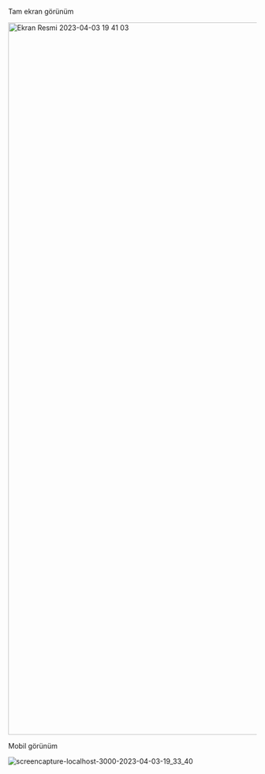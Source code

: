 Tam ekran görünüm

<img width="1440" alt="Ekran Resmi 2023-04-03 19 41 03" src="https://user-images.githubusercontent.com/102406546/229574517-a5463273-a0f9-4335-9c9e-5aa674beda73.png">

Mobil görünüm

![screencapture-localhost-3000-2023-04-03-19_33_40](https://user-images.githubusercontent.com/102406546/229574411-054f17ee-ddea-430e-89a7-f79e87ec95a3.png)

